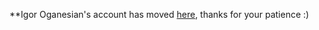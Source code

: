 **Igor Oganesian's account has moved [here](https://github.com/igoroganesian), thanks for your patience :)
